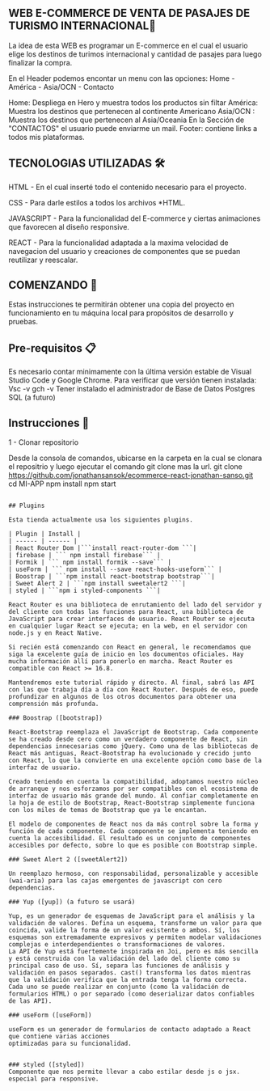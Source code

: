 ## WEB E-COMMERCE DE VENTA DE PASAJES DE TURISMO INTERNACIONAL🌄

  La idea de esta WEB es programar un E-commerce en el cual el usuario elige los destinos de turimos internacional y cantidad de pasajes para luego finalizar la compra.
  
En el Header podemos encontar un menu con las opciones: Home - América - Asia/OCN - Contacto

Home: Despliega en Hero y muestra todos los productos sin filtar
América: Muestra los destinos que pertenecen al continente Americano
Asia/OCN : Muestra los destinos que pertenecen al Asia/Oceania
En la Sección de "CONTACTOS" el usuario puede enviarme un mail. 
Footer: contiene links a todos mis plataformas.

## TECNOLOGIAS UTILIZADAS 🛠️

HTML - En el cual inserté todo el contenido necesario para el proyecto. 

CSS - Para darle estilos a todos los archivos *HTML.  

JAVASCRIPT - Para la funcionalidad del E-commerce y ciertas animaciones que favorecen al diseño responsive. 

REACT - Para la funcionalidad adaptada a la maxima velocidad de navegacion del usuario y creaciones de componentes que se puedan reutilizar y reescalar.

## COMENZANDO 🚀 
Estas instrucciones te permitirán obtener una copia del proyecto en funcionamiento en tu máquina local para propósitos de desarrollo y pruebas.  

## Pre-requisitos 📋 
Es necesario contar minimamente con la última versión estable de Visual Studio Code y Google Chrome. Para verificar que versión tienen instalada: 
Vsc -v 
gch -v 
Tener instalado el administrador de Base de Datos Postgres SQL (a futuro)

## Instrucciones 🔧

1 - Clonar repositorio

Desde la consola de comandos, ubicarse en la carpeta en la cual se clonara el repositrio y luego ejecutar el comando git clone mas la url.
git clone https://github.com/jonathansansok/ecommerce-react-jonathan-sanso.git
cd MI-APP
npm install
npm start
```

## Plugins

Esta tienda actualmente usa los siguientes plugins.

| Plugin | Install |
| ------ | ------ |
| React Router Dom |```install react-router-dom ```|
| firebase | ``` npm install firebase``` |
| Formik | ``` npm install formik --save``` |
| useForm | ``` npm install --save react-hooks-useform``` |
| Boostrap | ```npm install react-bootstrap bootstrap```|
| Sweet Alert 2 | ```npm install sweetalert2 ```|
| styled | ```npm i styled-components ```|

React Router es una biblioteca de enrutamiento del lado del servidor y del cliente con todas las funciones para React, una biblioteca de JavaScript para crear interfaces de usuario. React Router se ejecuta en cualquier lugar React se ejecuta; en la web, en el servidor con node.js y en React Native.

Si recién está comenzando con React en general, le recomendamos que siga la excelente guía de inicio en los documentos oficiales. Hay mucha información allí para ponerlo en marcha. React Router es compatible con React >= 16.8.

Mantendremos este tutorial rápido y directo. Al final, sabrá las API con las que trabaja día a día con React Router. Después de eso, puede profundizar en algunos de los otros documentos para obtener una comprensión más profunda.

### Boostrap ([bootstrap])

React-Bootstrap reemplaza el JavaScript de Bootstrap. Cada componente se ha creado desde cero como un verdadero componente de React, sin dependencias innecesarias como jQuery. Como una de las bibliotecas de React más antiguas, React-Bootstrap ha evolucionado y crecido junto con React, lo que la convierte en una excelente opción como base de la interfaz de usuario.

Creado teniendo en cuenta la compatibilidad, adoptamos nuestro núcleo de arranque y nos esforzamos por ser compatibles con el ecosistema de interfaz de usuario más grande del mundo. Al confiar completamente en la hoja de estilo de Bootstrap, React-Bootstrap simplemente funciona con los miles de temas de Bootstrap que ya le encantan.

El modelo de componentes de React nos da más control sobre la forma y función de cada componente. Cada componente se implementa teniendo en cuenta la accesibilidad. El resultado es un conjunto de componentes accesibles por defecto, sobre lo que es posible con Bootstrap simple.

### Sweet Alert 2 ([sweetAlert2])

Un reemplazo hermoso, con responsabilidad, personalizable y accesible (wai-aria) para las cajas emergentes de javascript con cero dependencias.
 
### Yup ([yup]) (a futuro se usará)

Yup, es un generador de esquemas de JavaScript para el análisis y la validación de valores. Defina un esquema, transforme un valor para que coincida, valide la forma de un valor existente o ambos. Sí, los esquemas son extremadamente expresivos y permiten modelar validaciones complejas e interdependientes o transformaciones de valores.
La API de Yup está fuertemente inspirada en Joi, pero es más sencilla y está construida con la validación del lado del cliente como su principal caso de uso. Sí, separa las funciones de análisis y validación en pasos separados. cast() transforma los datos mientras que la validación verifica que la entrada tenga la forma correcta. Cada uno se puede realizar en conjunto (como la validación de formularios HTML) o por separado (como deserializar datos confiables de las API).

### useForm ([useForm])

useForm es un generador de formularios de contacto adaptado a React que contiene varias acciones 
optimizadas para su funcionalidad.


### styled ([styled])
Componente que nos permite llevar a cabo estilar desde js o jsx. especial para responsive.
